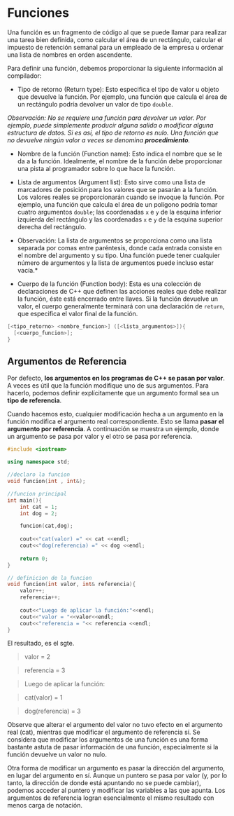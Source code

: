 # Funciones

Una función es un fragmento de código al que se puede llamar para realizar una tarea bien definida, como calcular el área de un rectángulo, calcular el impuesto de retención semanal para un empleado de la empresa u ordenar una lista de nombres en orden ascendente.

Para definir una función, debemos proporcionar la siguiente información al compilador:

* Tipo de retorno (Return type): Esto especifica el tipo de valor u objeto que devuelve la función. Por ejemplo, una función que calcula el área de un rectángulo podría devolver un valor de tipo 	`double`. 

*Observación: No se requiere una función para devolver un valor. Por ejemplo, puede simplemente producir alguna salida o modificar alguna estructura de datos. Si es así, el tipo de retorno es nulo. Una función que no devuelve ningún valor a veces se denomina **procedimiento**.*
	
*	Nombre de la función (Function name): Esto indica el nombre que se le da a la función. Idealmente, el nombre de la función debe proporcionar una pista al programador sobre lo que hace la función.

* Lista de argumentos (Argument list): Esto sirve como una lista de marcadores de posición para los valores que se pasarán a la función. Los valores reales se proporcionarán cuando se invoque la 	función. Por ejemplo, una función que calcula el área de un polígono podría tomar cuatro argumentos `double`; las coordenadas `x` e `y` de la esquina inferior izquierda del rectángulo y las coordenadas `x` e `y` de la esquina superior derecha del rectángulo.

* Observación: La lista de argumentos se proporciona como una lista separada por comas entre paréntesis, donde cada entrada consiste en el nombre del argumento y su tipo. Una función puede tener cualquier número de argumentos y la lista de argumentos puede incluso estar vacía.*
	
* Cuerpo de la función (Function body): Esta es una colección de declaraciones de C++ que definen las acciones reales que debe realizar la función, éste está encerrado entre llaves. Si la función devuelve un valor, el cuerpo generalmente terminará con una declaración de `return`, que especifica el valor final de la función.

```c++
[<tipo_retorno> <nombre_funcion>] ([<lista_argumentos>]){
  [<cuerpo_funcion>];
}
```

## Argumentos de Referencia

Por defecto, **los argumentos en los programas de C++ se pasan por valor**. A veces es útil que la función modifique uno de sus argumentos. Para hacerlo, podemos definir explícitamente que un argumento formal sea un **tipo de referencia**.

Cuando hacemos esto, cualquier modificación hecha a un argumento en la función modifica el argumento real correspondiente. Esto se llama **pasar el argumento por referencia**. A continuación se muestra un ejemplo, donde un argumento se pasa por valor y el otro se pasa por referencia.

```c++
#include <iostream>

using namespace std;

//declaro la funcion
void funcion(int , int&);

//funcion principal
int main(){
    int cat = 1;
    int dog = 2;

    funcion(cat,dog);
    
    cout<<"cat(valor) =" << cat <<endl;
    cout<<"dog(referencia) =" << dog <<endl;
 
    return 0;
}

// definicion de la funcion
void funcion(int valor, int& referencia){
    valor++;
    referencia++;
    
    cout<<"Luego de aplicar la función:"<<endl;
    cout<<"valor = "<<valor<<endl;
    cout<<"referencia = "<< referencia <<endl;
}
```
El resultado, es el sgte.

> valor = 2

> referencia = 3

> Luego de aplicar la función:

> cat(valor) = 1

> dog(referencia) = 3

Observe que alterar el argumento del valor no tuvo efecto en el argumento real (cat), mientras que modificar el argumento de referencia sí. Se considera que modificar los argumentos de una función es una forma bastante astuta de pasar información de una función, especialmente si la función devuelve un valor no nulo. 

Otra forma de modificar un argumento es pasar la dirección del argumento, en lugar del argumento en sí. Aunque un puntero se pasa por valor (y, por lo tanto, la dirección de donde está apuntando no se puede cambiar), podemos acceder al puntero y modificar las variables a las que apunta. Los argumentos de referencia logran esencialmente el mismo resultado con menos carga de notación.


